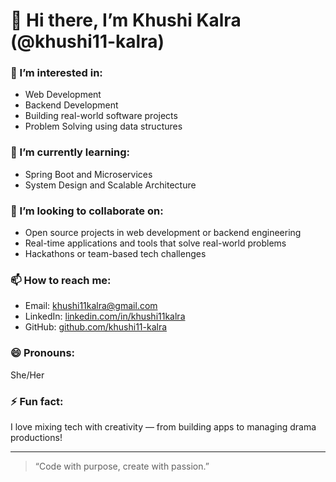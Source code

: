 # 👋 Hi there, I’m Khushi Kalra (@khushi11-kalra)

### 👀 I’m interested in:
- Web Development
- Backend Development
- Building real-world software projects
- Problem Solving using data structures

### 🌱 I’m currently learning:
- Spring Boot and Microservices
- System Design and Scalable Architecture

### 💞️ I’m looking to collaborate on:
- Open source projects in web development or backend engineering
- Real-time applications and tools that solve real-world problems
- Hackathons or team-based tech challenges

### 📫 How to reach me:
- Email: khushi11kalra@gmail.com  
- LinkedIn: [linkedin.com/in/khushi11kalra](https://linkedin.com/in/khushi11kalra)  
- GitHub: [github.com/khushi11-kalra](https://github.com/khushi11-kalra)

### 😄 Pronouns: 
She/Her

### ⚡ Fun fact:
I love mixing tech with creativity — from building apps to managing drama productions!

---

> “Code with purpose, create with passion.”

<!---
khushi11-kalra/khushi11-kalra is a ✨ special ✨ repository because its `README.md` (this file) appears on your GitHub profile.
You can click the Preview link to take a look at your changes.
--->
